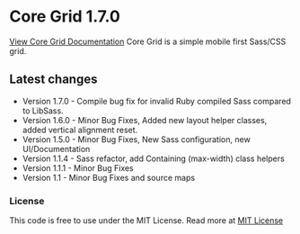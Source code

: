 <h1>Core Grid 1.7.0</h1>
<p>
  <a href="http://splintercode.github.io/CoreGrid">View Core Grid Documentation</a>
  Core Grid is a simple mobile first Sass/CSS grid.
</p>
<h2>Latest changes</h2>
<ul>
    <li>Version 1.7.0 - Compile bug fix for invalid Ruby compiled Sass compared to LibSass.</li>
    <li>Version 1.6.0 - Minor Bug Fixes, Added new layout helper classes, added vertical alignment reset.</li>
    <li>Version 1.5.0 - Minor Bug Fixes, New Sass configuration, new UI/Documentation</li>
    <li>Version 1.1.4 - Sass refactor, add Containing (max-width) class helpers</li>
	<li>Version 1.1.1 - Minor Bug Fixes</li>
    <li>Version 1.1   - Minor Bug Fixes and source maps</li>
</ul>
<h3>License</h3>
<p>
This code is free to use under the MIT License.
Read more at <a href="http://opensource.org/licenses/MIT" target="_blank">MIT License</a>
</p>
